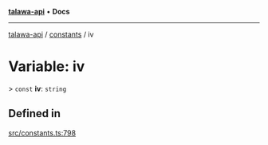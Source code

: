 [**talawa-api**](../../README.md) • **Docs**

***

[talawa-api](../../modules.md) / [constants](../README.md) / iv

# Variable: iv

\> `const` **iv**: `string`

## Defined in

[src/constants.ts:798](https://github.com/PalisadoesFoundation/talawa-api/blob/f1c816bca43cc03a8c1bd303394e2550a50db017/src/constants.ts#L798)
